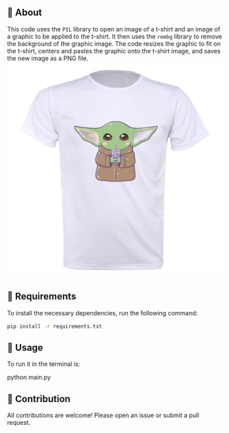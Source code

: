 ## :space_invader: About

This code uses the `PIL` library to open an image of a t-shirt and an image of a graphic to be applied to the t-shirt. It then uses the `rembg` library to remove the background of the graphic image. The code resizes the graphic to fit on the t-shirt, centers and pastes the graphic onto the t-shirt image, and saves the new image as a PNG file.
![tshirt](camiseta_com_estampa.png)

## :wrench: Requirements

To install the necessary dependencies, run the following command:

```bash
pip install -r requirements.txt
```
## :runner:  Usage

To run it in the terminal is:

python main.py

## :raising_hand: Contribution

All contributions are welcome! Please open an issue or submit a pull request.

